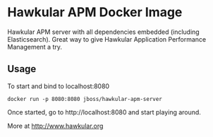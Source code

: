 # Hawkular APM Docker Image

Hawkular APM server with all dependencies embedded (including Elasticsearch). Great way to give Hawkular Application Performance Management a try.

## Usage

To start and bind to localhost:8080

    docker run -p 8080:8080 jboss/hawkular-apm-server

Once started, go to http://localhost:8080 and start playing around.

More at http://www.hawkular.org

